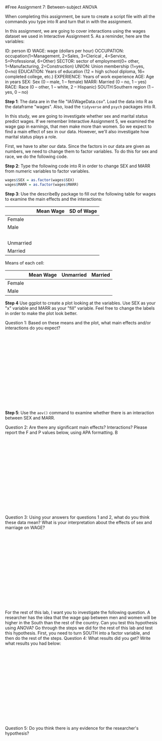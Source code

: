 
#Free Assignment 7: Between-subject ANOVA

When completing this assignment, be sure to create a script file with all the commands you type into R and turn that in with the assignment.

In this assignment, we are going to cover interactions using the wages dataset we used in Interactive Assignment 5. As a reminder, here are the variables:

ID: person ID
WAGE: wage (dollars per hour)
OCCUPATION: occupation(1=Management,   2=Sales, 3=Clerical , 4=Service, 5=Professional, 6=Other)
SECTOR: sector of employment(0= other, 1=Manufacturing, 2=Construction)
UNION: Union membership (1=yes, 0=no)
EDUCATION: Years of education (12 = high school diploma, 16= completed college, etc.)
EXPERIENCE: Years of work experience
AGE: Age in years
SEX: Sex (0 – male, 1 – female)
MARR: Married (0 – no, 1 – yes)
RACE: Race (0 – other, 1 – white, 2 – Hispanic)
SOUTH:Southern region (1 – yes, 0 – no)

**Step 1**: The data are in the file "IA5WageData.csv". Load the data into R as the dataframe "wages". Also, load the `tidyverse` and `psych` packages into R.



In this study, we are going to investigate whether sex and marital status predict wages. If we remember Interactive Assignment 5, we examined the wage gap in earnings, that men make more than women. So we expect to find a main effect of sex in our data. However, we'll also investigate how marital status plays a role.

First, we have to alter our data. Since the factors in our data are given as numbers, we need to change them to factor variables. To do this for sex and race, we do the following code.

**Step 2**: Type the following code into R in order to change SEX and MARR from numeric variables to factor variables.


```r
wages$SEX = as.factor(wages$SEX)
wages$MARR = as.factor(wages$MARR)
```

**Step 3**: Use the describeBy package to fill out the following table for wages to examine the main effects and the interactions:

||Mean Wage|SD of Wage|
|:---|:-------------|:-|
|Female|||
|Male|||
|&nbsp;|||
|Unmarried|||
|Married|||

Means of each cell:

||Mean Wage|Unmarried|Married|
|:---|:-------------|:-|:-|
|Female||||
|Male||||


**Step 4** Use ggplot to create a plot looking at the variables. Use SEX as your "x" variable and MARR as your "fill" variable. Feel free to change the labels in order to make the plot look better.




Question 1: Based on these means and the plot, what main effects and/or interactions do you expect?


&nbsp;

&nbsp;

&nbsp;

&nbsp;

&nbsp;

&nbsp;

&nbsp;

&nbsp;

**Step 5**: Use the `aov()` command to examine whether there is an interaction between SEX and MARR. 

Question 2: Are there any significant main effects? Interactions? Please report the F and P values below, using APA formatting. B

&nbsp;

&nbsp;

&nbsp;

&nbsp;

&nbsp;

&nbsp;

&nbsp;

&nbsp;

Question 3: Using your answers for questions 1 and 2, what do you think these data mean? What is your interpretation about the effects of sex and marriage on WAGE?

&nbsp;

&nbsp;

&nbsp;

&nbsp;

&nbsp;

&nbsp;

&nbsp;

&nbsp;


For the rest of this lab, I want you to investigate the following question. A researcher has the idea that the wage gap between men and women will be higher in the South than the rest of the country. Can you test this hypothesis using ANOVA? Go through the steps we did for the rest of this lab and test this hypothesis. First, you need to turn SOUTH into a factor variable, and then do the rest of the steps. 
Question 4: What results did you get? Write what results you had below:


&nbsp;

&nbsp;

&nbsp;

&nbsp;

&nbsp;

&nbsp;

&nbsp;

&nbsp;



Question 5: Do you think there is any evidence for the researcher's hypothesis?


&nbsp;

&nbsp;

&nbsp;

&nbsp;

&nbsp;

&nbsp;

&nbsp;

&nbsp;

